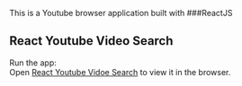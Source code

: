 This is a Youtube browser application built with ###ReactJS

## React Youtube Video Search

Run the app:<br />
Open [React Youtube Vidoe Search](https://gabrielmgonzaga.github.io/react-youtube/) to view it in the browser.
